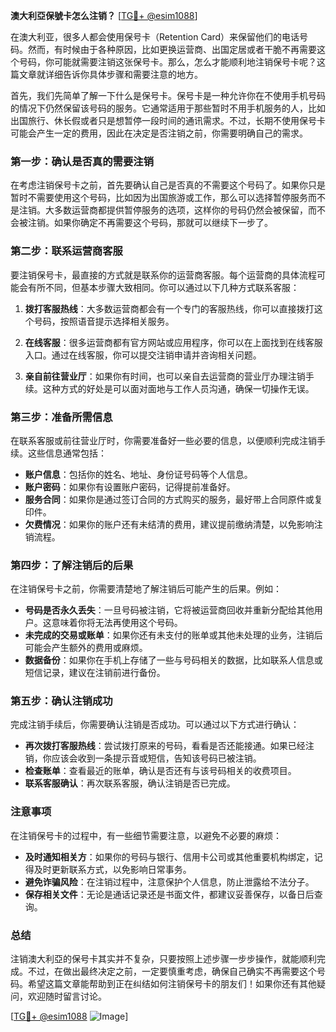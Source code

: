 **澳大利亞保號卡怎么注销？** [[TG💪+ @esim1088](https://t.me/s/esim1088)]

在澳大利亚，很多人都会使用保号卡（Retention Card）来保留他们的电话号码。然而，有时候由于各种原因，比如更换运营商、出国定居或者干脆不再需要这个号码，你可能就需要注销这张保号卡。那么，怎么才能顺利地注销保号卡呢？这篇文章就详细告诉你具体步骤和需要注意的地方。

首先，我们先简单了解一下什么是保号卡。保号卡是一种允许你在不使用手机号码的情况下仍然保留该号码的服务。它通常适用于那些暂时不用手机服务的人，比如出国旅行、休长假或者只是想暂停一段时间的通讯需求。不过，长期不使用保号卡可能会产生一定的费用，因此在决定是否注销之前，你需要明确自己的需求。

### **第一步：确认是否真的需要注销**

在考虑注销保号卡之前，首先要确认自己是否真的不需要这个号码了。如果你只是暂时不需要使用这个号码，比如因为出国旅游或工作，那么可以选择暂停服务而不是注销。大多数运营商都提供暂停服务的选项，这样你的号码仍然会被保留，而不会被注销。如果你确定不再需要这个号码，那就可以继续下一步了。

### **第二步：联系运营商客服**

要注销保号卡，最直接的方式就是联系你的运营商客服。每个运营商的具体流程可能会有所不同，但基本步骤大致相同。你可以通过以下几种方式联系客服：

1. **拨打客服热线**：大多数运营商都会有一个专门的客服热线，你可以直接拨打这个号码，按照语音提示选择相关服务。
   
2. **在线客服**：很多运营商都有官方网站或应用程序，你可以在上面找到在线客服入口。通过在线客服，你可以提交注销申请并咨询相关问题。

3. **亲自前往营业厅**：如果你有时间，也可以亲自去运营商的营业厅办理注销手续。这种方式的好处是可以面对面地与工作人员沟通，确保一切操作无误。

### **第三步：准备所需信息**

在联系客服或前往营业厅时，你需要准备好一些必要的信息，以便顺利完成注销手续。这些信息通常包括：

- **账户信息**：包括你的姓名、地址、身份证号码等个人信息。
- **账户密码**：如果你有设置账户密码，记得提前准备好。
- **服务合同**：如果你是通过签订合同的方式购买的服务，最好带上合同原件或复印件。
- **欠费情况**：如果你的账户还有未结清的费用，建议提前缴纳清楚，以免影响注销流程。

### **第四步：了解注销后的后果**

在注销保号卡之前，你需要清楚地了解注销后可能产生的后果。例如：

- **号码是否永久丢失**：一旦号码被注销，它将被运营商回收并重新分配给其他用户。这意味着你将无法再使用这个号码。
- **未完成的交易或账单**：如果你还有未支付的账单或其他未处理的业务，注销后可能会产生额外的费用或麻烦。
- **数据备份**：如果你在手机上存储了一些与号码相关的数据，比如联系人信息或短信记录，建议在注销前进行备份。

### **第五步：确认注销成功**

完成注销手续后，你需要确认注销是否成功。可以通过以下方式进行确认：

- **再次拨打客服热线**：尝试拨打原来的号码，看看是否还能接通。如果已经注销，你应该会收到一条提示音或短信，告知该号码已被注销。
- **检查账单**：查看最近的账单，确认是否还有与该号码相关的收费项目。
- **联系客服确认**：再次联系客服，确认注销是否已完成。

### **注意事项**

在注销保号卡的过程中，有一些细节需要注意，以避免不必要的麻烦：

- **及时通知相关方**：如果你的号码与银行、信用卡公司或其他重要机构绑定，记得及时更新联系方式，以免影响日常事务。
- **避免诈骗风险**：在注销过程中，注意保护个人信息，防止泄露给不法分子。
- **保存相关文件**：无论是通话记录还是书面文件，都建议妥善保存，以备日后查询。

### **总结**

注销澳大利亞的保号卡其实并不复杂，只要按照上述步骤一步步操作，就能顺利完成。不过，在做出最终决定之前，一定要慎重考虑，确保自己确实不再需要这个号码。希望这篇文章能帮助到正在纠结如何注销保号卡的朋友们！如果你还有其他疑问，欢迎随时留言讨论。

[[TG💪+ @esim1088](https://t.me/s/esim1088) ![Image](https://i.postimg.cc/4NQfJmqS/Snipaste-2025-05-13-00-14-12.png)]